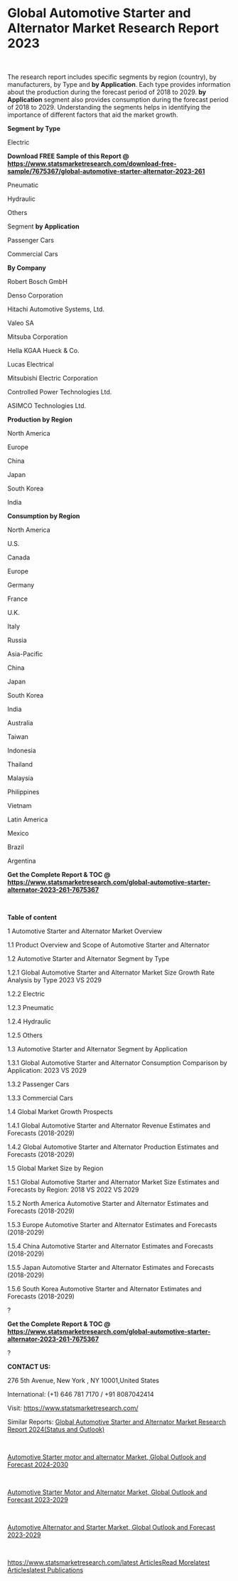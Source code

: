 <h1>Global Automotive Starter and Alternator Market Research Report 2023</h1><br/><p>The research report includes specific segments by region (country), by manufacturers, by Type and <strong>by Application</strong>. Each type provides information about the production during the forecast period of 2018 to 2029. <strong>by Application</strong> segment also provides consumption during the forecast period of 2018 to 2029. Understanding the segments helps in identifying the importance of different factors that aid the market growth.</p>
 
 
 
 <p><strong>Segment by Type</strong></p>
 
 
 
 <p>Electric</p>
 
 
 
 <p><strong>Download FREE Sample of this Report @ <a href="https://www.statsmarketresearch.com/download-free-sample/7675367/global-automotive-starter-alternator-2023-261">https://www.statsmarketresearch.com/download-free-sample/7675367/global-automotive-starter-alternator-2023-261</a></strong></p>
 
 
 
 <p>Pneumatic</p>
 
 
 
 <p>Hydraulic</p>
 
 
 
 <p>Others</p>
 
 
 
 <p>Segment <strong>by Application</strong></p>
 
 
 
 <p>Passenger Cars</p>
 
 
 
 <p>Commercial Cars</p>
 
 
 
 <p><strong>By Company</strong></p>
 
 
 
 <p>Robert Bosch GmbH</p>
 
 
 
 <p>Denso Corporation</p>
 
 
 
 <p>Hitachi Automotive Systems, Ltd.</p>
 
 
 
 <p>Valeo SA</p>
 
 
 
 <p>Mitsuba Corporation</p>
 
 
 
 <p>Hella KGAA Hueck & Co.</p>
 
 
 
 <p>Lucas Electrical</p>
 
 
 
 <p>Mitsubishi Electric Corporation</p>
 
 
 
 <p>Controlled Power Technologies Ltd.</p>
 
 
 
 <p>ASIMCO Technologies Ltd.</p>
 
 
 
 <p><strong>Production by Region</strong></p>
 
 
 
 <p>North America</p>
 
 
 
 <p>Europe</p>
 
 
 
 <p>China</p>
 
 
 
 <p>Japan</p>
 
 
 
 <p>South Korea</p>
 
 
 
 <p>India</p>
 
 
 
 <p><strong>Consumption by Region</strong></p>
 
 
 
 <p>North America</p>
 
 
 
 <p>U.S.</p>
 
 
 
 <p>Canada</p>
 
 
 
 <p>Europe</p>
 
 
 
 <p>Germany</p>
 
 
 
 <p>France</p>
 
 
 
 <p>U.K.</p>
 
 
 
 <p>Italy</p>
 
 
 
 <p>Russia</p>
 
 
 
 <p>Asia-Pacific</p>
 
 
 
 <p>China</p>
 
 
 
 <p>Japan</p>
 
 
 
 <p>South Korea</p>
 
 
 
 <p>India</p>
 
 
 
 <p>Australia</p>
 
 
 
 <p>Taiwan</p>
 
 
 
 <p>Indonesia</p>
 
 
 
 <p>Thailand</p>
 
 
 
 <p>Malaysia</p>
 
 
 
 <p>Philippines</p>
 
 
 
 <p>Vietnam</p>
 
 
 
 <p>Latin America</p>
 
 
 
 <p>Mexico</p>
 
 
 
 <p>Brazil</p>
 
 
 
 <p>Argentina</p>
 
 
 
 <div><b>Get the Complete Report & TOC @ <a href="https://www.statsmarketresearch.com/global-automotive-starter-alternator-2023-261-7675367">https://www.statsmarketresearch.com/global-automotive-starter-alternator-2023-261-7675367</a></b></div>
 
 
 
 <p><br />
 
 <b>Table of content</b></p>
 
 
 
 <p>1 Automotive Starter and Alternator Market Overview<br />
 
 1.1 Product Overview and Scope of Automotive Starter and Alternator<br />
 
 1.2 Automotive Starter and Alternator Segment by Type<br />
 
 1.2.1 Global Automotive Starter and Alternator Market Size Growth Rate Analysis by Type 2023 VS 2029<br />
 
 1.2.2 Electric<br />
 
 1.2.3 Pneumatic<br />
 
 1.2.4 Hydraulic<br />
 
 1.2.5 Others<br />
 
 1.3 Automotive Starter and Alternator Segment by Application<br />
 
 1.3.1 Global Automotive Starter and Alternator Consumption Comparison by Application: 2023 VS 2029<br />
 
 1.3.2 Passenger Cars<br />
 
 1.3.3 Commercial Cars<br />
 
 1.4 Global Market Growth Prospects<br />
 
 1.4.1 Global Automotive Starter and Alternator Revenue Estimates and Forecasts (2018-2029)<br />
 
 1.4.2 Global Automotive Starter and Alternator Production Estimates and Forecasts (2018-2029)<br />
 
 1.5 Global Market Size by Region<br />
 
 1.5.1 Global Automotive Starter and Alternator Market Size Estimates and Forecasts by Region: 2018 VS 2022 VS 2029<br />
 
 1.5.2 North America Automotive Starter and Alternator Estimates and Forecasts (2018-2029)<br />
 
 1.5.3 Europe Automotive Starter and Alternator Estimates and Forecasts (2018-2029)<br />
 
 1.5.4 China Automotive Starter and Alternator Estimates and Forecasts (2018-2029)<br />
 
 1.5.5 Japan Automotive Starter and Alternator Estimates and Forecasts (2018-2029)<br />
 
 1.5.6 South Korea Automotive Starter and Alternator Estimates and Forecasts (2018-2029)<br />
 
 ? </p>
 
 
 
 <div><b>Get the Complete Report & TOC @ <a href="https://www.statsmarketresearch.com/global-automotive-starter-alternator-2023-261-7675367">https://www.statsmarketresearch.com/global-automotive-starter-alternator-2023-261-7675367</a></b></div>
 
 
 
 <p>? </p>
 
 
 
 <p><b>CONTACT US:</b><br />
 
 276 5th Avenue, New York , NY 10001,United States<br />
 
 International: (+1) 646 781 7170 / +91 8087042414<br />
 
 Visit: <a href="https://www.statsmarketresearch.com/">https://www.statsmarketresearch.com/</a><br />
 
 Similar Reports: <a href="https://www.statsmarketresearch.com/global-automotive-starter-alternator-2023-261-7675367">Global Automotive Starter and Alternator Market Research Report 2024(Status and Outlook)</a><br />
 
 <br />
 
 <a href="https://www.statsmarketresearch.com/global-automotive-starter-alternator-2023-261-7675367">Automotive Starter motor and alternator Market, Global Outlook and Forecast 2024-2030</a><br />
 
 <br />
 
 <a href="https://www.statsmarketresearch.com/global-automotive-starter-alternator-2023-261-7675367">Automotive Starter Motor and Alternator Market, Global Outlook and Forecast 2023-2029</a><br />
 
 <br />
 
 <a href="https://www.statsmarketresearch.com/global-automotive-starter-alternator-2023-261-7675367">Automotive Alternator and Starter Market, Global Outlook and Forecast 2023-2029</a><br />
 
 <br />
 
 <a href="https://gyeongbokgung.com">https://www.statsmarketresearch.com/</a><a href="https://hallyeomaritime.com">latest Articles</a><a href="https://jingwansa.com">Read More</a><a href="https://nguoiviet.jp/">latest Articles</a><a href="https://www.intelmarketresearch.com/">latest Publications</a></p>